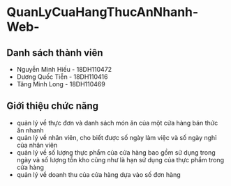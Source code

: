 # QuanLyCuaHangThucAnNhanh-Web-
## Danh sách thành viên
* Nguyễn Minh Hiếu - 18DH110472
* Dương Quốc Tiễn - 18DH110416
* Tăng Minh Long - 18DH110469 
## Giới thiệu chức năng
<ul>
<li> quản lý về thực đơn và danh sách món ăn của một cửa hàng bán thức ăn nhanh </li>
<li> quản lý về nhân viên, cho biết được số ngày làm việc và số ngày nghỉ của nhân viên </li>
<li> quản lý về số lượng thực phẩm của cửa hàng bao gồm sử dụng trong ngày và số lượng tồn kho cũng như là hạn sử dụng của thực phẩm trong cửa hàng</li>
  <li> quản lý về doanh thu của cửa hàng dựa vào số đơn hàng </li>
  </ul>
  
